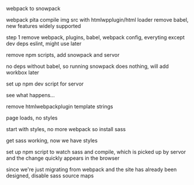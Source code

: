 webpack to snowpack

webpack pita compile img src with htmlwpplugin/html loader
remove babel, new features widely supported

step 1 remove webpack, plugins, babel, webpack config, everyting except dev deps eslint, might use later

remove npm scripts, add snowpack and servor

no deps without babel, so running snowpack does nothing, will add workbox later

set up npm dev script for servor

see what happens...

remove htmlwebpackplugin template strings

page loads, no styles

start with styles, no more webpack so install sass

get sass working, now we have styles

set up npm script to watch sass and compile, which is picked up by servor and the change quickly appears in the browser

since we're just migrating from webpack and the site has already been designed, disable sass source maps




